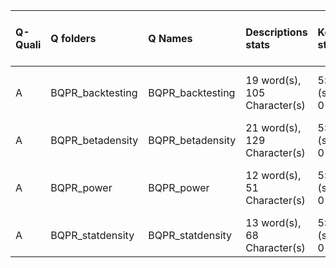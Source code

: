 |Q-Quali |Q folders        |Q Names          |Descriptions stats           |Keywords stats           |Found SW |Meta Info data fields   |
|:-------|:----------------|:----------------|:----------------------------|:------------------------|:--------|:-----------------------|
|A       |BQPR_backtesting |BQPR_backtesting |19 word(s), 105 Character(s) |5: 5 (standard), 0 (new) |r        |q, p, a, d, k, df, s    |
|A       |BQPR_betadensity |BQPR_betadensity |21 word(s), 129 Character(s) |5: 5 (standard), 0 (new) |r        |q, p, a, d, k, e, s     |
|A       |BQPR_power       |BQPR_power       |12 word(s), 51 Character(s)  |5: 5 (standard), 0 (new) |r        |q, p, a, d, k, df, e, s |
|A       |BQPR_statdensity |BQPR_statdensity |13 word(s), 68 Character(s)  |5: 5 (standard), 0 (new) |r        |q, p, a, d, k, e, s     |
